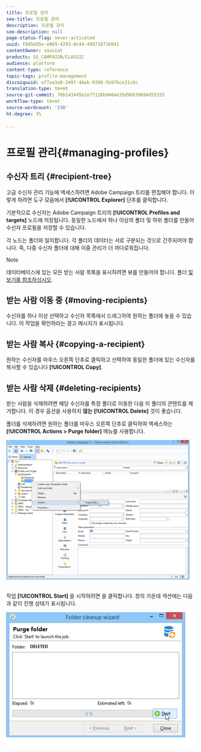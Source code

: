 ```yaml
---
title: 프로필 관리
seo-title: 프로필 관리
description: 프로필 관리
seo-description: null
page-status-flag: never-activated
uuid: f045dd5e-e069-4293-8c44-49d71071b041
contentOwner: sauviat
products: SG_CAMPAIGN/CLASSIC
audience: platform
content-type: reference
topic-tags: profile-management
discoiquuid: ef7aa3a0-249f-46eb-9300-5b97bce31c8c
translation-type: tm+mt
source-git-commit: 70b143445b2e77128b9404e35d96b39694d55335
workflow-type: tm+mt
source-wordcount: '230'
ht-degree: 3%

---
```



# 프로필 관리{#managing-profiles}

## 수신자 트리 {#recipient-tree}

고급 수신자 관리 기능에 액세스하려면 Adobe Campaign 트리를 편집해야 합니다. 이렇게 하려면 도구 모음에서 **[!UICONTROL Explorer]** 단추를 클릭합니다.

기본적으로 수신자는 Adobe Campaign 트리의 **[!UICONTROL Profiles and targets]** 노드에 저장됩니다. 동일한 노드에서 하나 이상의 폴더 및 하위 폴더를 만들어 수신자 프로필을 저장할 수 있습니다.

각 노드는 폴더와 일치합니다. 각 폴더의 데이터는 서로 구분되는 것으로 간주되어야 합니다. 즉, 다중 수신자 폴더에 대해 이중 관리가 더 까다로워집니다.

>[!NOTE]
>
>데이터베이스에 있는 모든 받는 사람 목록을 표시하려면 뷰를 만들어야 합니다. 폴더 [및 보기를 참조하십시오](../../platform/using/access-management.md#folders-and-views).

## 받는 사람 이동 중 {#moving-recipients}

수신자를 하나 이상 선택하고 수신자 목록에서 드래그하여 원하는 폴더에 놓을 수 있습니다. 이 작업을 확인하라는 경고 메시지가 표시됩니다.

## 받는 사람 복사 {#copying-a-recipient}

원하는 수신자를 마우스 오른쪽 단추로 클릭하고 선택하여 동일한 폴더에 있는 수신자를 복사할 수 있습니다 **[!UICONTROL Copy]**.

## 받는 사람 삭제 {#deleting-recipients}

받는 사람을 삭제하려면 해당 수신자를 특정 폴더로 이동한 다음 이 폴더의 콘텐트를 제거합니다. 이 경우 옵션을 사용하지 **않는** **[!UICONTROL Delete]** 것이 좋습니다.

폴더를 삭제하려면 원하는 폴더를 마우스 오른쪽 단추로 클릭하여 액세스하는 **[!UICONTROL Actions > Purge folder]** 메뉴를 사용합니다.

![](assets/s_ncs_user_purge_folder.png)

작업 **[!UICONTROL Start]** 을 시작하려면 을 클릭합니다. 창의 가운데 섹션에는 다음과 같이 진행 상태가 표시됩니다.

![](assets/s_ncs_user_purge_folder_start.png)

